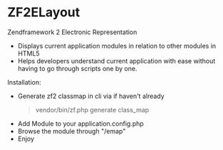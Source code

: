 ZF2ELayout
==========

Zendframework 2 Electronic Representation

- Displays current application modules in relation to other modules in HTML5
- Helps developers understand current application with ease 
  without having to go through scripts one by one.

Installation:
  - Generate zf2 classmap in cli via if haven't already
    >vendor/bin/zf.php generate class_map
  - Add Module to your application.config.php
  - Browse the module through "/emap"
  - Enjoy
